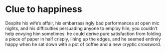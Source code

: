 Clue to happiness
=================Despite his wife’s affair, his embarrassingly bad performances at open mic nights, and his difficulties persuading anyone to employ him, you couldn’t help envying him sometimes: he could derive pure satisfaction from folding a piece of paper in half crisply, lining up the edges, and he seemed entirely happy when he sat down with a pot of coffee and a new cryptic crossword.